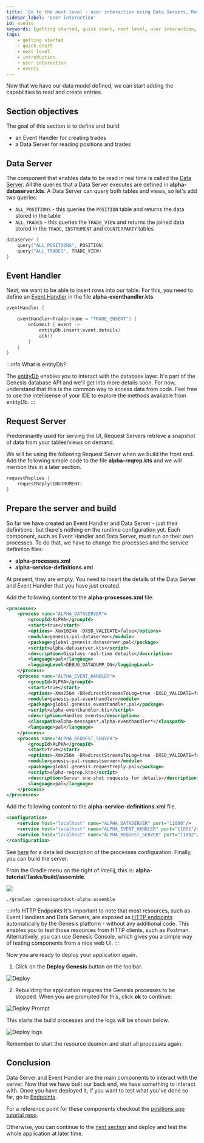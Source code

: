 ```yaml
---
title: 'Go to the next level - user interaction using Data Servers, Request Servers and Event Handlers'
sidebar_label: 'User interaction'
id: events
keywords: [getting started, quick start, next level, user interaction, events]
tags:
    - getting started
    - quick start
    - next level
    - introduction
    - user interaction
    - events
---
```


Now that we have our data model defined, we can start adding the capabilities to read and create entries.

## Section objectives
The goal of this section is to define and build:
- an Event Handler for creating trades 
- a Data Server for reading positions and trades


## Data Server
The component that enables data to be read in real time is called the [Data Server](../../../server/data-server/introduction/). All the queries that a Data Server executes are defined in **alpha-dataserver.kts**. A Data Server can query both tables and views, so let's add two queries:

- `ALL_POSITIONS` - this queries the `POSITION` table and returns the data stored in the table
- `ALL_TRADES` - this queries the `TRADE_VIEW` and returns the joined data stored in the `TRADE`, `INSTRUMENT` and `COUNTERPARTY` tables

```kotlin title="alpha-dataserver.kts"
dataServer {
    query("ALL_POSITIONS", POSITION)
    query("ALL_TRADES", TRADE_VIEW)
}
```

## Event Handler
Next, we want to be able to insert rows into our table. For this, you need to define an [Event Handler](../../../server/event-handler/introduction/) in the file **alpha-eventhandler.kts**.


```kotlin title="alpha-eventhandler.kts"
eventHandler {

    eventHandler<Trade>(name = "TRADE_INSERT") {
        onCommit { event ->
            entityDb.insert(event.details)
            ack()
        }
    }
}
```
:::info What is entityDb?

The [entityDb](../../../database/database-interface/entity-db/) enables you to interact with the database layer. It's part of the Genesis database API and we'll get into more details soon. For now, understand that this is the common way to access data from code. Feel free to use the intellisense of your IDE to explore the methods available from entityDb.
:::

## Request Server

Predominantly used for serving the UI, Request Servers retrieve a snapshot of data from your tables/views on demand.

We will be using the following Request Server when we build the front end. Add the following simple code to the file **alpha-reqrep.kts** and we will mention this in a later section.

```kotlin
requestReplies {
    requestReply(INSTRUMENT)
}
```

## Prepare the server and build
So far we have created an Event Handler and Data Server - just their definitions, but there's nothing on the runtime configuration yet. Each component, such as Event Handler and Data Server, must run on their own processes. To do that, we have to change the processes and the service definition files:

- **alpha-processes.xml**
- **alpha-service-definitions.xml**

At present, they are empty. You need to insert the details of the Data Server and Event Handler that you have just created.

Add the following content to the **alpha-processes.xml** file.

```xml title="alpha-processes.xml"
<processes>
    <process name="ALPHA_DATASERVER">
        <groupId>ALPHA</groupId>
        <start>true</start>
        <options>-Xmx1024m -DXSD_VALIDATE=false</options>
        <module>genesis-pal-dataserver</module>
        <package>global.genesis.dataserver.pal</package>
        <script>alpha-dataserver.kts</script>
        <description>Displays real-time details</description>
        <language>pal</language>
        <loggingLevel>DEBUG,DATADUMP_ON</loggingLevel>
    </process>
    <process name="ALPHA_EVENT_HANDLER">
        <groupId>ALPHA</groupId>
        <start>true</start>
        <options>-Xmx256m -DRedirectStreamsToLog=true -DXSD_VALIDATE=false</options>
        <module>genesis-pal-eventhandler</module>
        <package>global.genesis.eventhandler.pal</package>
        <script>alpha-eventhandler.kts</script>
        <description>Handles events</description>
        <classpath>alpha-messages*,alpha-eventhandler*</classpath>
        <language>pal</language>
    </process>
    <process name="ALPHA_REQUEST_SERVER">
        <groupId>ALPHA</groupId>
        <start>true</start>
        <options>-Xmx256m -DRedirectStreamsToLog=true -DXSD_VALIDATE=false</options>
        <module>genesis-pal-requestserver</module>
        <package>global.genesis.requestreply.pal</package>
        <script>alpha-reqrep.kts</script>
        <description>Server one-shot requests for details</description>
        <language>pal</language>
    </process>
</processes>
```
Add the following content to the **alpha-service-definitions.xml** file.

```xml title="alpha-service-definitions.xml"
<configuration>
    <service host="localhost" name="ALPHA_DATASERVER" port="11000"/>
    <service host="localhost" name="ALPHA_EVENT_HANDLER" port="11001"/>
    <service host="localhost" name="ALPHA_REQUEST_SERVER" port="11002"/>
</configuration>
```

See [here](../../../server/configuring-runtime/processes/) for a detailed description of the processes configuration. Finally, you can build the server.

From the Gradle menu on the right of Intellij, this is: **alpha-tutorial**/**Tasks**/**build/assemble**.

![](/img/assemble-server.png)

```shell title='Running assemble from the command line'
./gradlew :genesisproduct-alpha:assemble
```
:::info HTTP Endpoints
 It's important to note that most resources, such as Event Handlers and Data Servers, are exposed as [HTTP endpoints](../../../server/integration/rest-endpoints/introduction/) automatically by the Genesis platform - without any additional code. This enables you to test those resources from HTTP clients, such as Postman. Alternatively, you can use Genesis Console, which gives you a simple way of testing components from a nice web UI.
:::

Now you are ready to deploy your application again.

1. Click on the **Deploy Genesis** button on the toolbar.

![Deploy](/img/intellij-deploy1.png)

2. Rebuilding the application requires the Genesis processes to be stopped. When you are prompted for this, click **ok** to continue. 

![Deploy Prompt](/img/intellij-deploy2.png)

This starts the build processes and the logs will be shown below.

![Deploy logs](/img/intellij-deploy3.png)

Remember to start the resource deamon and start all processes again.

## Conclusion
Data Server and Event Handler are the main components to interact with the server. Now that we have built our back end, we have something to interact with. Once you have deployed it, if you want to test what you've done so far, go to [Endpoints](../../../server/integration/rest-endpoints/introduction/).

For a reference point for these components checkout the [positions app tutorial repo](https://github.com/genesiscommunitysuccess/positions-app-tutorial/tree/Complete_positions_app/server/jvm/positions-app-tutorial-script-config/src/main/resources/scripts). 

Otherwise, you can continue to the [next section](../../../getting-started/go-to-the-next-level/data-grid/) and deploy and test the whole application at later time.

